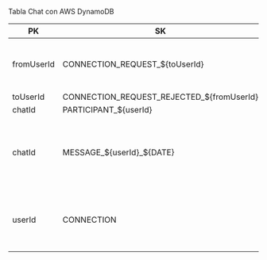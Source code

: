 Tabla Chat con AWS DynamoDB

| PK         | SK                                        | connectionId    | message                                    | url | attributes                                                                                 |
|------------|-------------------------------------------|-----------------|--------------------------------------------|-----|--------------------------------------------------------------------------------------------|
| fromUserId | CONNECTION_REQUEST_${toUserId}            |                 | Hola, me gustaria añadirte a mis contactos |     |                                                                                            |
| toUserId   | CONNECTION_REQUEST_REJECTED_${fromUserId} |                 |                                            |     |                                                                                            |
| chatId     | PARTICIPANT_${userId}                     |                 |                                            |     |                                                                                            |
| chatId     | MESSAGE_${userId}_${DATE}                 |                 | ¡Hola, encantado de conocerte!             |     | {   "audio": "s3.com" \| null,   "image": "s3.com" \| null,   "video": "s3.com" \| null }  |
| userId     | CONNECTION                                | ${connectionId} |                                            |     | {   "status": "disconnected" \| "unavailable" \| null,   "notifications": true \| false, } |